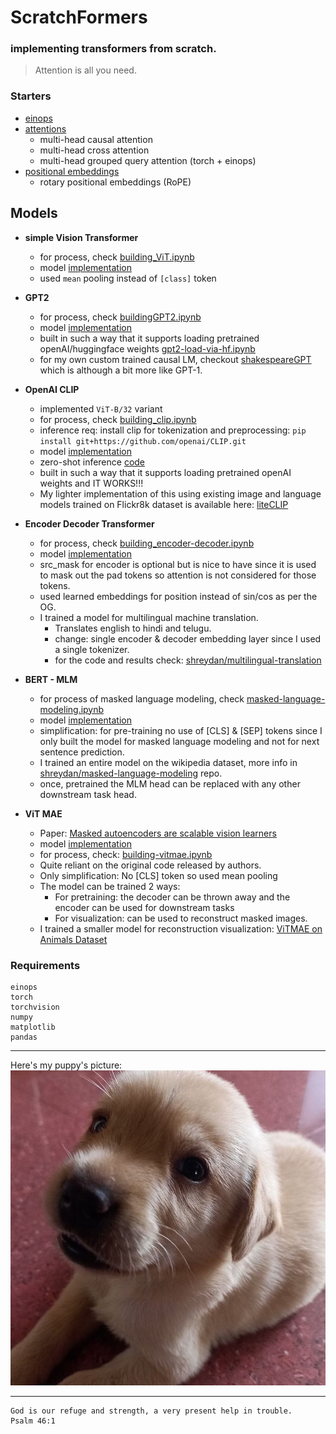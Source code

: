 # ScratchFormers
### implementing transformers from scratch.

> Attention is all you need.

### Starters

- [einops](./einops.ipynb)
- [attentions](./attentions.ipynb)
  - multi-head causal attention
  - multi-head cross attention
  - multi-head grouped query attention (torch + einops)
- [positional embeddings](./positional-embeddings.ipynb)
  - rotary positional embeddings (RoPE)

## Models

- **simple Vision Transformer**
  - for process, check [building_ViT.ipynb](./ViT/building_ViT.ipynb)
  - model [implementation](./ViT/vit.py)
  - used `mean` pooling instead of `[class]` token


- **GPT2**
  - for process, check [buildingGPT2.ipynb](./GPT2/buildingGPT2.ipynb)
  - model [implementation](./GPT2/gpt2.py)
  - built in such a way that it supports loading pretrained openAI/huggingface weights [gpt2-load-via-hf.ipynb](./GPT2/gpt2-load-via-hf.ipynb)
  - for my own custom trained causal LM, checkout [shakespeareGPT](https://github.com/shreydan/shakespeareGPT) which is although a bit more like GPT-1.


- **OpenAI CLIP**
  - implemented `ViT-B/32` variant
  - for process, check [building_clip.ipynb](./OpenAI-CLIP/building_clip.ipynb)
  - inference req: install clip for tokenization and preprocessing: `pip install git+https://github.com/openai/CLIP.git`
  - model [implementation](./OpenAI-CLIP/model.py)
  - zero-shot inference [code](./OpenAI-CLIP/zeroshot.py)
  - built in such a way that it supports loading pretrained openAI weights and IT WORKS!!!
  - My lighter implementation of this using existing image and language models trained on Flickr8k dataset is available here: [liteCLIP](https://github.com/shreydan/liteclip)


- **Encoder Decoder Transformer**
  - for process, check [building_encoder-decoder.ipynb](./encoder-decoder/building_encoder-decoder.ipynb)
  - model [implementation](./encoder-decoder/model.py)
  - src_mask for encoder is optional but is nice to have since it is used to mask out the pad tokens so attention is not considered for those tokens.
  - used learned embeddings for position instead of sin/cos as per the OG.
  - I trained a model for multilingual machine translation.
    - Translates english to hindi and telugu.
    - change: single encoder & decoder embedding layer since I used a single tokenizer.
    - for the code and results check: [shreydan/multilingual-translation](https://github.com/shreydan/multilingual-translation)


- **BERT - MLM**
  - for process of masked language modeling, check [masked-language-modeling.ipynb](./BERT-MLM/masked-language-modeling.ipynb)
  - model [implementation](./BERT-MLM/model.py)
  - simplification: for pre-training no use of [CLS] & [SEP] tokens since I only built the model for masked language modeling and not for next sentence prediction. 
  - I trained an entire model on the wikipedia dataset, more info in [shreydan/masked-language-modeling](https://github.com/shreydan/masked-language-modeling) repo.
  - once, pretrained the MLM head can be replaced with any other downstream task head.

- **ViT MAE**
  - Paper: [Masked autoencoders are scalable vision learners](https://arxiv.org/abs/2111.06377)  
  - model [implementation](./vitmae/model.py)
  - for process, check: [building-vitmae.ipynb](./vitmae/building-vitmae.ipynb)
  - Quite reliant on the original code released by authors.
  - Only simplification: No [CLS] token so used mean pooling
  - The model can be trained 2 ways:
    - For pretraining: the decoder can be thrown away and the encoder can be used for downstream tasks
    - For visualization: can be used to reconstruct masked images.
  - I trained a smaller model for reconstruction visualization: [ViTMAE on Animals Dataset](./vitmae/animals-vitmae.ipynb)


### Requirements
```
einops
torch
torchvision
numpy
matplotlib
pandas
```

---


Here's my puppy's picture:
![sumo](sumo.jpg)

---

```
God is our refuge and strength, a very present help in trouble.
Psalm 46:1
```
